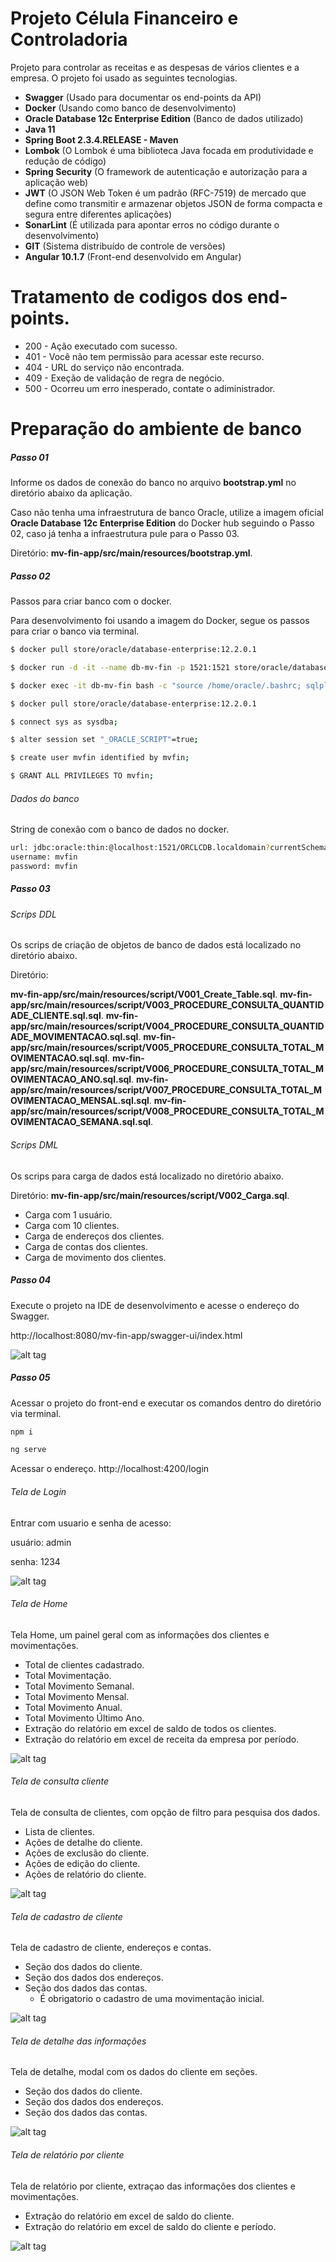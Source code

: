 # Projeto Célula Financeiro e Controladoria

Projeto para controlar as receitas e as despesas de vários clientes e a empresa.
O projeto foi usado as seguintes tecnologias.

  - **Swagger** (Usado para documentar os end-points da API)
  - **Docker** (Usando como banco de desenvolvimento)
  - **Oracle Database 12c Enterprise Edition** (Banco de dados utilizado)
  - **Java 11**
  - **Spring Boot 2.3.4.RELEASE - Maven**
  - **Lombok** (O Lombok é uma biblioteca Java focada em produtividade e redução de código)
  - **Spring Security** (O framework de autenticação e autorização para a aplicação web)
  - **JWT** (O JSON Web Token é um padrão (RFC-7519) de mercado que define como transmitir e armazenar objetos JSON de forma compacta e segura entre diferentes aplicações)
  - **SonarLint** (É utilizada para apontar erros no código durante o desenvolvimento)
  - **GIT** (Sistema distribuído de controle de versões)
  - **Angular 10.1.7** (Front-end desenvolvido em Angular)

# Tratamento de codigos dos end-points.

- 200 - Ação executado com sucesso.
- 401 - Você não tem permissão para acessar este recurso.
- 404 - URL do serviço não encontrada.
- 409 - Exeção de validação de regra de negócio.
- 500 - Ocorreu um erro inesperado, contate o adiministrador.

# Preparação do ambiente de banco

##### Passo 01
Informe os dados de conexão do banco no arquivo **bootstrap.yml** no diretório abaixo da aplicação.

Caso não tenha uma infraestrutura de banco Oracle, utilize a imagem oficial **Oracle Database 12c Enterprise Edition** do Docker hub seguindo o Passo 02, caso já tenha a infraestrutura pule para o Passo 03.

Diretório: **mv-fin-app/src/main/resources/bootstrap.yml**.
 
##### Passo 02 
Passos para criar banco com o docker.

Para desenvolvimento foi usando a imagem do Docker, segue os passos para criar o banco via terminal.

```sh
$ docker pull store/oracle/database-enterprise:12.2.0.1
```
```sh
$ docker run -d -it --name db-mv-fin -p 1521:1521 store/oracle/database-enterprise:12.2.0.1
```
```sh
$ docker exec -it db-mv-fin bash -c "source /home/oracle/.bashrc; sqlplus /nolog"
```
```sh
$ docker pull store/oracle/database-enterprise:12.2.0.1
```
```sh
$ connect sys as sysdba;
```
```sh
$ alter session set "_ORACLE_SCRIPT"=true;
```
```sh
$ create user mvfin identified by mvfin;
```
```sh
$ GRANT ALL PRIVILEGES TO mvfin;
```


###### Dados do banco
String de conexão com o banco de dados no docker.

```sh
url: jdbc:oracle:thin:@localhost:1521/ORCLCDB.localdomain?currentSchema=mvfin
username: mvfin
password: mvfin
```

##### Passo 03 
###### Scrips DDL
Os scrips de criação de objetos de banco de dados está localizado no diretório abaixo.

Diretório:
 
**mv-fin-app/src/main/resources/script/V001_Create_Table.sql**.
**mv-fin-app/src/main/resources/script/V003_PROCEDURE_CONSULTA_QUANTIDADE_CLIENTE.sql.sql**.
**mv-fin-app/src/main/resources/script/V004_PROCEDURE_CONSULTA_QUANTIDADE_MOVIMENTACAO.sql.sql**.
**mv-fin-app/src/main/resources/script/V005_PROCEDURE_CONSULTA_TOTAL_MOVIMENTACAO.sql.sql**.
**mv-fin-app/src/main/resources/script/V006_PROCEDURE_CONSULTA_TOTAL_MOVIMENTACAO_ANO.sql.sql**.
**mv-fin-app/src/main/resources/script/V007_PROCEDURE_CONSULTA_TOTAL_MOVIMENTACAO_MENSAL.sql.sql**.
**mv-fin-app/src/main/resources/script/V008_PROCEDURE_CONSULTA_TOTAL_MOVIMENTACAO_SEMANA.sql.sql**.

######  Scrips DML
Os scrips para carga de dados está localizado no diretório abaixo.

Diretório: **mv-fin-app/src/main/resources/script/V002_Carga.sql**.

- Carga com 1 usuário.
- Carga com 10 clientes.
- Carga de endereços dos clientes.
- Carga de contas dos clientes.
- Carga de movimento dos clientes.

 
##### Passo 04

Execute o projeto na IDE de desenvolvimento e acesse o endereço do Swagger.

http://localhost:8080/mv-fin-app/swagger-ui/index.html

![alt tag](https://github.com/kasppertech/mv-fin-app/blob/master/src/main/resources/img/swagger.png)

##### Passo 05

Acessar o projeto do front-end e executar os comandos dentro do diretório via terminal.

```sh
npm i
```

```sh
ng serve
```
Acessar o endereço.
http://localhost:4200/login

###### Tela de Login

Entrar com usuario e senha de acesso:

usuário: admin

senha: 1234

![alt tag](https://github.com/kasppertech/mv-fin-app/blob/master/src/main/resources/img/login.png)

###### Tela de Home

Tela Home, um painel geral com as informações dos clientes e movimentações.
- Total de clientes cadastrado.
- Total Movimentação.
- Total Movimento Semanal.
- Total Movimento Mensal.
- Total Movimento Anual.
- Total Movimento Último Ano.
- Extração do relatório em excel de saldo de todos os clientes.
- Extração do relatório em excel de receita da empresa por período.

![alt tag](https://github.com/kasppertech/mv-fin-app/blob/master/src/main/resources/img/home.png)


###### Tela de consulta cliente

Tela de consulta de clientes, com opção de filtro para pesquisa dos dados.
- Lista de clientes.
- Ações de detalhe do cliente.
- Ações de exclusão do cliente.
- Ações de edição do cliente.
- Ações de relatório do cliente.

![alt tag](https://github.com/kasppertech/mv-fin-app/blob/master/src/main/resources/img/consulta_usuario.png)

###### Tela de cadastro de cliente

Tela de cadastro de cliente, endereços e contas.
- Seção dos dados do cliente.
- Seção dos dados dos endereços.
- Seção dos dados das contas.
  - É obrigatorio o cadastro de uma movimentação inicial.


![alt tag](https://github.com/kasppertech/mv-fin-app/blob/master/src/main/resources/img/cadastrar.png)

###### Tela de detalhe das informações

Tela de detalhe, modal com os dados do cliente em seções.
- Seção dos dados do cliente.
- Seção dos dados dos endereços.
- Seção dos dados das contas.

![alt tag](https://github.com/kasppertech/mv-fin-app/blob/master/src/main/resources/img/detalhe.png)
 
 
###### Tela de relatório por cliente

Tela de relatório por cliente, extraçao das informações dos clientes e movimentações.
- Extração do relatório em excel de saldo do cliente.
- Extração do relatório em excel de saldo do cliente e período.

![alt tag](https://github.com/kasppertech/mv-fin-app/blob/master/src/main/resources/img/relatorios.png)
 
 




 

